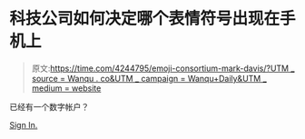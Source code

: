 # 科技公司如何决定哪个表情符号出现在手机上

> 原文:[https://time.com/4244795/emoji-consortium-mark-davis/?UTM _ source = Wanqu . co&UTM _ campaign = Wanqu+Daily&UTM _ medium = website](https://time.com/4244795/emoji-consortium-mark-davis/?utm_source=wanqu.co&utm_campaign=Wanqu+Daily&utm_medium=website)

已经有一个数字帐户？

[Sign In.](/login)